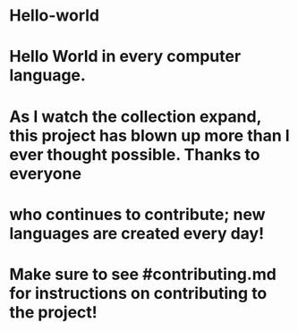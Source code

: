 # Hello-world
# Hello World in every computer language.
# As I watch the collection expand, this project has blown up more than l ever thought possible. Thanks to everyone
# who continues to contribute; new languages are created every day!
# Make sure to see #contributing.md for instructions on contributing to the project!
